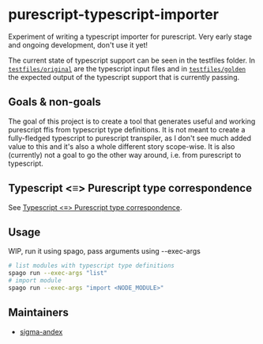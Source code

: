 # purescript-typescript-importer

Experiment of writing a typescript importer for purescript. Very early stage and ongoing development, don't use it yet!

The current state of typescript support can be seen in the testfiles folder. In [`testfiles/original`](./testfiles/original/) are the typescript input files and in [`testfiles/golden`](./testfiles/golden/) the expected output of the typescript support that is currently passing.

## Goals & non-goals

The goal of this project is to create a tool that generates useful and working purescript ffis from typescript type definitions. It is not meant to create a fully-fledged typescript to purescript transpiler, as I don't see much added value to this and it's also a whole different story scope-wise.
It is also (currently) not a goal to go the other way around, i.e. from purescript to typescript.

## Typescript <≡> Purescript type correspondence

See [Typescript <≡> Purescript type correspondence](docs/type-correspondence.md).

## Usage

WIP, run it using spago, pass arguments using --exec-args

```bash
# list modules with typescript type definitions
spago run --exec-args "list"
# import module
spago run --exec-args "import <NODE_MODULE>"
```

## Maintainers

- [sigma-andex](https://github.com/sigma-andex/)
